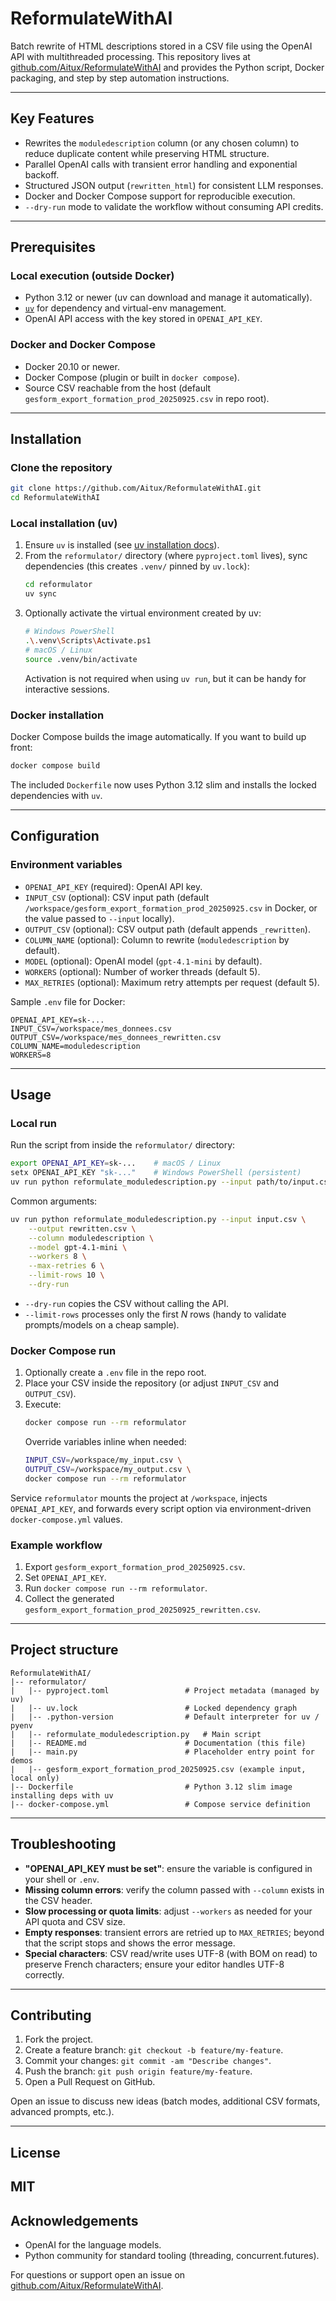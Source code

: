 # ReformulateWithAI

Batch rewrite of HTML descriptions stored in a CSV file using the OpenAI API with multithreaded processing. This repository lives at [github.com/Aitux/ReformulateWithAI](https://github.com/Aitux/ReformulateWithAI.git) and provides the Python script, Docker packaging, and step by step automation instructions.

---

## Key Features
- Rewrites the `moduledescription` column (or any chosen column) to reduce duplicate content while preserving HTML structure.
- Parallel OpenAI calls with transient error handling and exponential backoff.
- Structured JSON output (`rewritten_html`) for consistent LLM responses.
- Docker and Docker Compose support for reproducible execution.
- `--dry-run` mode to validate the workflow without consuming API credits.

---

## Prerequisites

### Local execution (outside Docker)
- Python 3.12 or newer (uv can download and manage it automatically).
- [`uv`](https://docs.astral.sh/uv/) for dependency and virtual-env management.
- OpenAI API access with the key stored in `OPENAI_API_KEY`.

### Docker and Docker Compose
- Docker 20.10 or newer.
- Docker Compose (plugin or built in `docker compose`).
- Source CSV reachable from the host (default `gesform_export_formation_prod_20250925.csv` in repo root).

---

## Installation

### Clone the repository
```bash
git clone https://github.com/Aitux/ReformulateWithAI.git
cd ReformulateWithAI
```

### Local installation (uv)
1. Ensure `uv` is installed (see [uv installation docs](https://docs.astral.sh/uv/getting-started/installation/)).
2. From the `reformulator/` directory (where `pyproject.toml` lives), sync dependencies (this creates `.venv/` pinned by `uv.lock`):
   ```bash
   cd reformulator
   uv sync
   ```
3. Optionally activate the virtual environment created by uv:
   ```bash
   # Windows PowerShell
   .\.venv\Scripts\Activate.ps1
   # macOS / Linux
   source .venv/bin/activate
   ```
   Activation is not required when using `uv run`, but it can be handy for interactive sessions.

### Docker installation
Docker Compose builds the image automatically. If you want to build up front:
```bash
docker compose build
```
The included `Dockerfile` now uses Python 3.12 slim and installs the locked dependencies with `uv`.

---

## Configuration

### Environment variables
- `OPENAI_API_KEY` (required): OpenAI API key.
- `INPUT_CSV` (optional): CSV input path (default `/workspace/gesform_export_formation_prod_20250925.csv` in Docker, or the value passed to `--input` locally).
- `OUTPUT_CSV` (optional): CSV output path (default appends `_rewritten`).
- `COLUMN_NAME` (optional): Column to rewrite (`moduledescription` by default).
- `MODEL` (optional): OpenAI model (`gpt-4.1-mini` by default).
- `WORKERS` (optional): Number of worker threads (default 5).
- `MAX_RETRIES` (optional): Maximum retry attempts per request (default 5).

Sample `.env` file for Docker:
```env
OPENAI_API_KEY=sk-...
INPUT_CSV=/workspace/mes_donnees.csv
OUTPUT_CSV=/workspace/mes_donnees_rewritten.csv
COLUMN_NAME=moduledescription
WORKERS=8
```

---

## Usage

### Local run
Run the script from inside the `reformulator/` directory:
```bash
export OPENAI_API_KEY=sk-...    # macOS / Linux
setx OPENAI_API_KEY "sk-..."    # Windows PowerShell (persistent)
uv run python reformulate_moduledescription.py --input path/to/input.csv
```

Common arguments:
```bash
uv run python reformulate_moduledescription.py --input input.csv \
    --output rewritten.csv \
    --column moduledescription \
    --model gpt-4.1-mini \
    --workers 8 \
    --max-retries 6 \
    --limit-rows 10 \
    --dry-run
```
- `--dry-run` copies the CSV without calling the API.
- `--limit-rows` processes only the first *N* rows (handy to validate prompts/models on a cheap sample).

### Docker Compose run
1. Optionally create a `.env` file in the repo root.
2. Place your CSV inside the repository (or adjust `INPUT_CSV` and `OUTPUT_CSV`).
3. Execute:
   ```bash
   docker compose run --rm reformulator
   ```
   Override variables inline when needed:
   ```bash
   INPUT_CSV=/workspace/my_input.csv \
   OUTPUT_CSV=/workspace/my_output.csv \
   docker compose run --rm reformulator
   ```

Service `reformulator` mounts the project at `/workspace`, injects `OPENAI_API_KEY`, and forwards every script option via environment-driven `docker-compose.yml` values.

### Example workflow
1. Export `gesform_export_formation_prod_20250925.csv`.
2. Set `OPENAI_API_KEY`.
3. Run `docker compose run --rm reformulator`.
4. Collect the generated `gesform_export_formation_prod_20250925_rewritten.csv`.

---

## Project structure
```
ReformulateWithAI/
|-- reformulator/
|   |-- pyproject.toml                 # Project metadata (managed by uv)
|   |-- uv.lock                        # Locked dependency graph
|   |-- .python-version                # Default interpreter for uv / pyenv
|   |-- reformulate_moduledescription.py   # Main script
|   |-- README.md                      # Documentation (this file)
|   |-- main.py                        # Placeholder entry point for demos
|   |-- gesform_export_formation_prod_20250925.csv (example input, local only)
|-- Dockerfile                         # Python 3.12 slim image installing deps with uv
|-- docker-compose.yml                 # Compose service definition
```

---

## Troubleshooting
- **"OPENAI_API_KEY must be set"**: ensure the variable is configured in your shell or `.env`.
- **Missing column errors**: verify the column passed with `--column` exists in the CSV header.
- **Slow processing or quota limits**: adjust `--workers` as needed for your API quota and CSV size.
- **Empty responses**: transient errors are retried up to `MAX_RETRIES`; beyond that the script stops and shows the error message.
- **Special characters**: CSV read/write uses UTF-8 (with BOM on read) to preserve French characters; ensure your editor handles UTF-8 correctly.

---

## Contributing
1. Fork the project.
2. Create a feature branch: `git checkout -b feature/my-feature`.
3. Commit your changes: `git commit -am "Describe changes"`.
4. Push the branch: `git push origin feature/my-feature`.
5. Open a Pull Request on GitHub.

Open an issue to discuss new ideas (batch modes, additional CSV formats, advanced prompts, etc.).

---

## License
MIT
---

## Acknowledgements
- OpenAI for the language models.
- Python community for standard tooling (threading, concurrent.futures).

For questions or support open an issue on [github.com/Aitux/ReformulateWithAI](https://github.com/Aitux/ReformulateWithAI.git).
